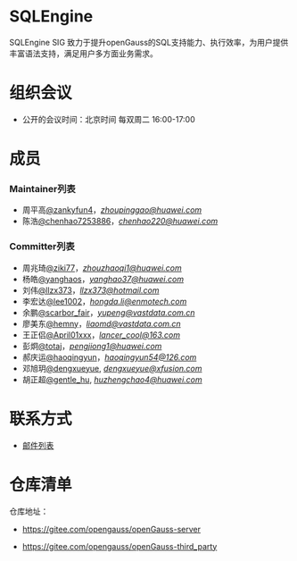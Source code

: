 # SQLEngine

SQLEngine SIG 致力于提升openGauss的SQL支持能力、执行效率，为用户提供丰富语法支持，满足用户多方面业务需求。

# 组织会议

- 公开的会议时间：北京时间 每双周二 16:00-17:00

# 成员

### Maintainer列表

- 周平高[@zankyfun4](https://gitee.com/zankyfun4)，*zhoupinggao@huawei.com*
- 陈浩[@chenhao7253886](https://gitee.com/chenhao7253886)，*chenhao220@huawei.com*


### Committer列表

- 周兆琦[@ziki77](https://gitee.com/ziki77)，*zhouzhaoqi1@huawei.com*
- 杨皓[@yanghaos](https://gitee.com/yanghaos)，*yanghao37@huawei.com*
- 刘伟[@llzx373](https://gitee.com/llzx373)，*llzx373@hotmail.com*
- 李宏达[@lee1002](https://gitee.com/lee1002)，*hongda.li@enmotech.com*
- 余鹏[@scarbor_fair](https://gitee.com/scarbor_fair)，*yupeng@vastdata.com.cn*
- 廖美东[@hemny](https://gitee.com/hemny)，*liaomd@vastdata.com.cn*
- 王正侣[@April01xxx](https://gitee.com/April01xxx)，*lancer_cool@163.com*
- 彭炯[@totaj](https://gitee.com/totaj)，*pengjiong1@huawei.com*
- 郝庆运[@haoqingyun](https://gitee.com/haoqingyun)，*haoqingyun54@126.com*
- 邓旭玥[@dengxueyue](https://gitee.com/dengxuyue), *dengxueyue@xfusion.com*
- 胡正超[@gentle_hu](https://gitee.com/gentle_hu), *huzhengchao4@huawei.com*

# 联系方式

- [邮件列表](https://mailweb.opengauss.org/postorius/lists/sqlengine.opengauss.org/)

# 仓库清单

仓库地址：

- https://gitee.com/opengauss/openGauss-server

- https://gitee.com/opengauss/openGauss-third_party
